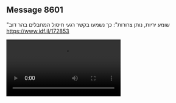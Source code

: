 ## Message 8601

"שומע יריות, נותן צרורות": 
כך נשמעו בקשר רגעי חיסול המחבלים בהר דוב
https://www.idf.il/172853

![Video](./8601/8601_media.mp4)
